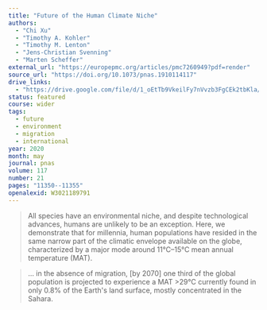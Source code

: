 ```yaml
---
title: "Future of the Human Climate Niche"
authors:
  - "Chi Xu"
  - "Timothy A. Kohler"
  - "Timothy M. Lenton"
  - "Jens-Christian Svenning"
  - "Marten Scheffer"
external_url: "https://europepmc.org/articles/pmc7260949?pdf=render"
source_url: "https://doi.org/10.1073/pnas.1910114117"
drive_links:
  - "https://drive.google.com/file/d/1_oEtTb9VkeilFy7nVvzb3FgCEk2tbKla/view?usp=drivesdk"
status: featured
course: wider
tags:
  - future
  - environment
  - migration
  - international
year: 2020
month: may
journal: pnas
volume: 117
number: 21
pages: "11350--11355"
openalexid: W3021189791
---
```


> All species have an environmental niche, and despite technological advances, humans are unlikely to be an exception.
> Here, we demonstrate that for millennia, human populations have resided in the same narrow part of the climatic envelope available on the globe, characterized by a major mode around 11°C–15°C mean annual temperature (MAT).

> ... in the absence of migration, [by 2070] one third of the global population is projected to experience a MAT >29°C currently found in only 0.8% of the Earth's land surface, mostly concentrated in the Sahara.
